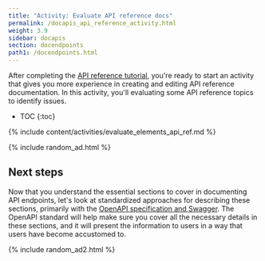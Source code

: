 ```yaml
---
title: "Activity: Evaluate API reference docs"
permalink: /docapis_api_reference_activity.html
weight: 3.9
sidebar: docapis
section: docendpoints
path1: /docendpoints.html
---
```


After completing the [API reference tutorial](docapis_api_reference_tutorial_overview.html), you're ready to start an activity that gives you more experience in creating and editing API reference documentation. In this activity, you'll evaluating some API reference topics to identify issues.

* TOC
{:toc}

{% include content/activities/evaluate_elements_api_ref.md %}

{% include random_ad.html %}

## Next steps

Now that you understand the essential sections to cover in documenting API endpoints, let's look at standardized approaches for describing these sections, primarily with the [OpenAPI specification and Swagger](pubapis_rest_specification_formats.html). The OpenAPI standard will help make sure you cover all the necessary details in these sections, and it will present the information to users in a way that users have become accustomed to.

{% include random_ad2.html %}
